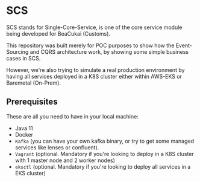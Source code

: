 # SCS
SCS stands for Single-Core-Service, is one of the core service module being developed for BeaCukai (Customs). 

This repository was built merely for POC purposes to show how the Event-Sourcing and CQRS architecture work, by showing some simple business cases in SCS. 

However, we're also trying to simulate a real production environment by having all services deployed in a K8S cluster either within AWS-EKS or Baremetal (On-Prem). 

## Prerequisites

These are all you need to have in your local machine:
- Java 11
- Docker
- `Kafka` (you can have your own kafka binary, or try to get some managed services like lenses or confluent).
- `Vagrant` (optional. Mandatory if you're looking to deploy in a K8S cluster with 1 master node and 2 worker nodes)
- `eksctl` (optional. Mandatory if you're looking to deploy all services in a EKS cluster)
